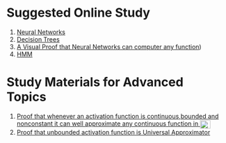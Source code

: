 # Suggested Online Study

1. [Neural Networks](https://youtube.com/playlist?list=PLkDaE6sCZn6Ec-XTbcX1uRg2_u4xOEky0)
2. [Decision Trees](https://www-users.cs.umn.edu/~kumar001/dmbook/ch3_classification.pdf)
3. [A Visual Proof that Neural Networks can computer any function](http://neuralnetworksanddeeplearning.com/chap4.html))
4. [HMM](https://web.stanford.edu/~jurafsky/slp3/A.pdf)
# Study Materials for Advanced Topics

1. [Proof that whenever an activation function is continuous,bounded and nonconstant it can well approximate any continuous function in <img src="http://www.sciweavers.org/tex2img.php?eq=R%5E%7Bk%7D&bc=White&fc=Black&im=jpg&fs=12&ff=arev&edit=0" align="center" border="0" alt="R^{k}" width="24" height="19" />](https://web.njit.edu/~usman/courses/cs675_spring20/hornik-nn-1991.pdf)
1. [Proof that unbounded activation function is Universal Approximator](https://arxiv.org/pdf/1505.03654.pdf)
